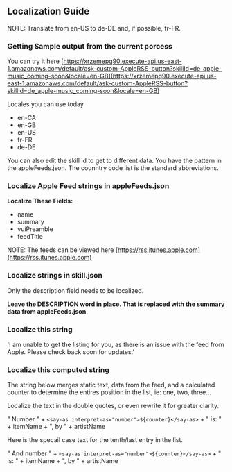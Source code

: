 ## Localization Guide

NOTE: Translate from en-US to de-DE and, if possible, fr-FR. 

### Getting Sample output from the current porcess
You can try it here [https://xrzemepq90.execute-api.us-east-1.amazonaws.com/default/ask-custom-AppleRSS-button?skillId=de_apple-music_coming-soon&locale=en-GB](https://xrzemepq90.execute-api.us-east-1.amazonaws.com/default/ask-custom-AppleRSS-button?skillId=de_apple-music_coming-soon&locale=en-GB)

Locales you can use today
- en-CA
- en-GB
- en-US
- fr-FR
- de-DE

You can also edit the skill id to get to different data. You have the pattern in the appleFeeds.json. The counntry code list is the standard abbreviations. 

### Localize Apple Feed strings in appleFeeds.json
__Localize These Fields:__
- name
- summary
- vuiPreamble
- feedTitle

NOTE: The feeds can be viewed here [https://rss.itunes.apple.com](https://rss.itunes.apple.com)

### Localize strings in skill.json
Only the description field needs to be localized. 

__Leave the DESCRIPTION word in place. That is replaced with the summary data from appleFeeds.json__

### Localize this string
'I am unable to get the listing for you, as there is an issue with the feed from Apple. Please check back soon for updates.'

### Localize this computed string
The string below merges static text, data from the feed, and a calculated counter to determine the entires position in the list, ie: one, two, three...  

Localize the text in the double quotes, or even rewrite it for greater clarity.

" Number " + `<say-as interpret-as="number">${counter}</say-as>` + " is: "  + itemName + ", by " + artistName

Here is the specail case text for the tenth/last entry in the list.

" And number " + `<say-as interpret-as="number">${counter}</say-as>` + " is: "  + itemName + ", by " + artistName

